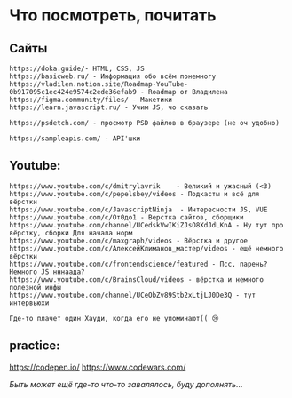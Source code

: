 # Что посмотреть, почитать

## Сайты
    https://doka.guide/- HTML, CSS, JS
    https://basicweb.ru/ - Информация обо всём понемногу
    https://vladilen.notion.site/Roadmap-YouTube-0b917095c1ec424e9574c2ede36efab9 - Roadmap от Владилена
    https://figma.community/files/ - Макетики
    https://learn.javascript.ru/ - Учим JS, чо сказать

    https://psdetch.com/ - просмотр PSD файлов в браузере (не оч удобно)

    https://sampleapis.com/ - API'шки

## Youtube:
    https://www.youtube.com/c/dmitrylavrik    - Великий и ужасный (<3)
    https://www.youtube.com/c/pepelsbey/videos - Подкасты и всё для вёрстки
    https://www.youtube.com/c/JavascriptNinja  - Интересности JS, VUE
    https://www.youtube.com/c/От0до1 - Верстка сайтов, сборщики
    https://www.youtube.com/channel/UCedskVwIKiZJsO8XdJdLKnA - Ну тут про вёрстку, сборки Для начала норм
    https://www.youtube.com/c/maxgraph/videos - Вёрстка и другое
    https://www.youtube.com/c/АлексейКлиманов_мастер/videos - ещё немного вёрстки
    https://www.youtube.com/c/frontendscience/featured - Псс, парень? Немного JS нннаада?
    https://www.youtube.com/c/BrainsCloud/videos - вёрстка и немного полезной инфы
    https://www.youtube.com/channel/UCeObZv89Stb2xLtjLJ0De3Q - тут интервьюхи

    Где-то плачет один Хауди, когда его не упоминают(( 😢

## practice:
https://codepen.io/
https://www.codewars.com/

*Быть может ещё где-то что-то завалялось, буду дополнять...*
